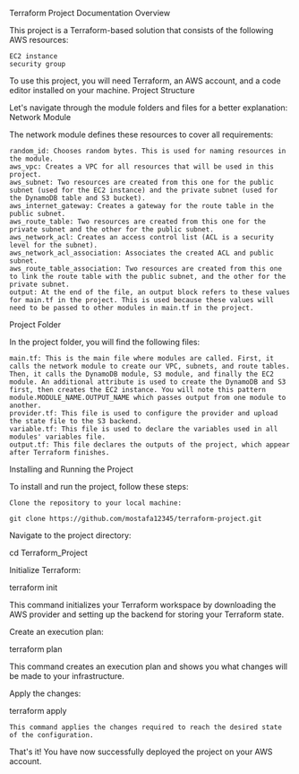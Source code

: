 Terraform Project Documentation
Overview

This project is a Terraform-based solution that consists of the following AWS resources:

    EC2 instance
    security group

To use this project, you will need Terraform, an AWS account, and a code editor installed on your machine.
Project Structure


Let's navigate through the module folders and files for a better explanation:
Network Module

The network module defines these resources to cover all requirements:

    random_id: Chooses random bytes. This is used for naming resources in the module.
    aws_vpc: Creates a VPC for all resources that will be used in this project.
    aws_subnet: Two resources are created from this one for the public subnet (used for the EC2 instance) and the private subnet (used for the DynamoDB table and S3 bucket).
    aws_internet_gateway: Creates a gateway for the route table in the public subnet.
    aws_route_table: Two resources are created from this one for the private subnet and the other for the public subnet.
    aws_network_acl: Creates an access control list (ACL is a security level for the subnet).
    aws_network_acl_association: Associates the created ACL and public subnet.
    aws_route_table_association: Two resources are created from this one to link the route table with the public subnet, and the other for the private subnet.
    output: At the end of the file, an output block refers to these values for main.tf in the project. This is used because these values will need to be passed to other modules in main.tf in the project.


Project Folder

In the project folder, you will find the following files:

    main.tf: This is the main file where modules are called. First, it calls the network module to create our VPC, subnets, and route tables. Then, it calls the DynamoDB module, S3 module, and finally the EC2 module. An additional attribute is used to create the DynamoDB and S3 first, then creates the EC2 instance. You will note this pattern module.MODULE_NAME.OUTPUT_NAME which passes output from one module to another.
    provider.tf: This file is used to configure the provider and upload the state file to the S3 backend.
    variable.tf: This file is used to declare the variables used in all modules' variables file.
    output.tf: This file declares the outputs of the project, which appear after Terraform finishes.

Installing and Running the Project

To install and run the project, follow these steps:

    Clone the repository to your local machine:

    git clone https://github.com/mostafa12345/terraform-project.git

Navigate to the project directory:

cd Terraform_Project

Initialize Terraform:

terraform init

This command initializes your Terraform workspace by downloading the AWS provider and setting up the backend for storing your Terraform state.

Create an execution plan:

terraform plan

This command creates an execution plan and shows you what changes will be made to your infrastructure.

Apply the changes:

terraform apply

    This command applies the changes required to reach the desired state of the configuration.

That's it! You have now successfully deployed the project on your AWS account.
